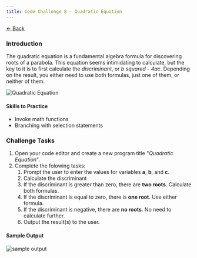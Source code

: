 ```yaml
---
title: Code Challenge 8 - Quadratic Equation
---
```


[← Back](/challenges/)

### Introduction

The quadratic equation is a fundamental algebra formula for discovering roots of a parabola. This equation seems intimidating to calculate, but the key to it is to first calculate the *discriminant*, or *b squared - 4ac*. Depending on the result, you either need to use both formulas, just one of them, or neither of them.

![Quadratic Equation](/assets/img/challenges/challenge-8-quadratic-equation.png)

#### Skills to Practice
- Invoke math functions
- Branching with selection statements

### Challenge Tasks
1. Open your code editor and create a new program title "*Quadratic Equation*".
2. Complete the folowing tasks:
    1. Prompt the user to enter the values for variables **a**, **b**, and **c**.
    2. Calculate the discriminant
    3. If the discriminant is greater than zero, there are **two roots**. Calculate both formulas.
    4. If the discriminant is equal to zero, there is **one root**. Use either formula.
    5. If the discriminant is negative, there are **no roots**. No need to calculate further.
    6. Output the result(s) to the user.

#### Sample Output

<img src="/assets/img/challenges/challenge-8-quadratic-equation-sample.gif" alt="sample output" title="sample output">
